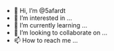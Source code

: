 - 👋 Hi, I’m @5afardt
- 👀 I’m interested in ...
- 🌱 I’m currently learning ...
- 💞️ I’m looking to collaborate on ...
- 📫 How to reach me ...

<!---
5afardt/5afardt is a ✨ special ✨ repository because its `README.md` (this file) appears on your GitHub profile.
You can click the Preview link to take a look at your changes.
--->
